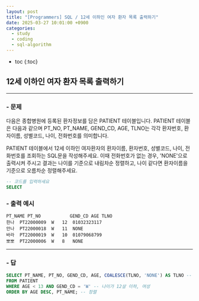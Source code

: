 ```yaml
---
layout: post
title: "[Programmers] SQL / 12세 이하인 여자 환자 목록 출력하기"
date: 2025-03-27 10:01:00 +0900
categories: 
  - study
  - coding
  - sql-algorithm
---
```


* toc
{:toc}

## 12세 이하인 여자 환자 목록 출력하기

---

### - 문제

다음은 종합병원에 등록된 환자정보를 담은 PATIENT 테이블입니다. PATIENT 테이블은 다음과 같으며 PT_NO, PT_NAME, GEND_CD, AGE, TLNO는 각각 환자번호, 환자이름, 성별코드, 나이, 전화번호를 의미합니다.

PATIENT 테이블에서 12세 이하인 여자환자의 환자이름, 환자번호, 성별코드, 나이, 전화번호를 조회하는 SQL문을 작성해주세요. 이때 전화번호가 없는 경우, 'NONE'으로 출력시켜 주시고 결과는 나이를 기준으로 내림차순 정렬하고, 나이 같다면 환자이름을 기준으로 오름차순 정렬해주세요.

```sql
-- 코드를 입력하세요
SELECT
```

### - 출력 예시

```
PT_NAME	PT_NO	        GEND_CD	AGE	TLNO
한나	PT22000009	W	12	01032323117
안나	PT22000018	W	11	NONE
바라	PT22000019	W	10	01079068799
뽀뽀	PT22000006	W	8	NONE
```

<!-- >  -->

---

### - 답

```sql
SELECT PT_NAME, PT_NO, GEND_CD, AGE, COALESCE(TLNO, 'NONE') AS TLNO -- 전화 번호가 없으면 NONE로 출력
FROM PATIENT
WHERE AGE < 13 AND GEND_CD = 'W' -- 나이가 12살 이하, 여성
ORDER BY AGE DESC, PT_NAME; -- 정렬
```

<!--  -->
